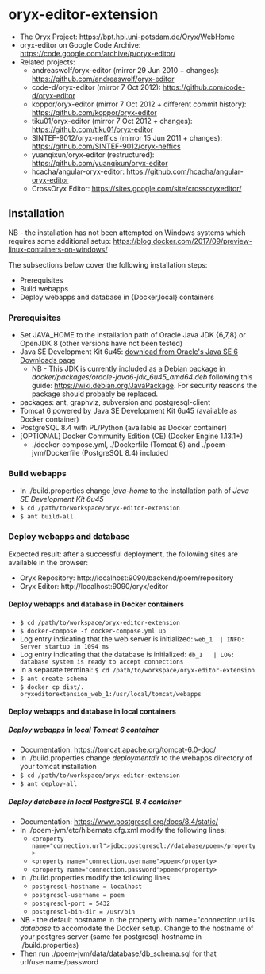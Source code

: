 # oryx-editor-extension
* The Oryx Project: https://bpt.hpi.uni-potsdam.de/Oryx/WebHome
* oryx-editor on Google Code Archive: https://code.google.com/archive/p/oryx-editor/
* Related projects:
    * andreaswolf/oryx-editor (mirror  29 Jun 2010 + changes): https://github.com/andreaswolf/oryx-editor
    * code-d/oryx-editor (mirror 7 Oct 2012): https://github.com/code-d/oryx-editor
    * koppor/oryx-editor (mirror 7 Oct 2012 + different commit history): https://github.com/koppor/oryx-editor
    * tiku01/oryx-editor (mirror 7 Oct 2012 + changes): https://github.com/tiku01/oryx-editor
    * SINTEF-9012/oryx-neffics (mirror 15 Jun 2011 + changes): https://github.com/SINTEF-9012/oryx-neffics
    * yuanqixun/oryx-editor (restructured): https://github.com/yuanqixun/oryx-editor
    * hcacha/angular-oryx-editor: https://github.com/hcacha/angular-oryx-editor
    * CrossOryx Editor: https://sites.google.com/site/crossoryxeditor/


## Installation
NB - the installation has not been attempted on Windows systems which requires some additional setup: https://blog.docker.com/2017/09/preview-linux-containers-on-windows/

The subsections below cover the following installation steps:
* Prerequisites
* Build webapps
* Deploy webapps and database in {Docker,local} containers

### Prerequisites
* Set JAVA_HOME to the installation path of Oracle Java JDK {6,7,8} or OpenJDK 8 (other versions have not been tested)
* Java SE Development Kit 6u45: [download from Oracle's Java SE 6 Downloads page](http://www.oracle.com/technetwork/java/javase/downloads/java-archive-downloads-javase6-419409.html)
    * NB - This JDK is currently included as a Debian package in *docker/packages/oracle-java6-jdk_6u45_amd64.deb* following this guide: https://wiki.debian.org/JavaPackage. For security reasons the package should probably be replaced.
* packages: ant, graphviz, subversion and postgresql-client
* Tomcat 6 powered by Java SE Development Kit 6u45 (available as Docker container)
* PostgreSQL 8.4 with PL/Python (available as Docker container)
* [OPTIONAL] Docker Community Edition (CE) (Docker Engine 1.13.1+)
    * ./docker-compose.yml, ./Dockerfile (Tomcat 6) and ./poem-jvm/Dockerfile (PostgreSQL 8.4) included

### Build webapps
* In ./build.properties change *java-home* to the installation path of *Java SE Development Kit 6u45*
* `$ cd /path/to/workspace/oryx-editor-extension`
* `$ ant build-all`

### Deploy webapps and database
Expected result: after a successful deployment, the following sites are available in the browser:
* Oryx Repository: http://localhost:9090/backend/poem/repository
* Oryx Editor: http://localhost:9090/oryx/editor

#### Deploy webapps and database in Docker containers
* `$ cd /path/to/workspace/oryx-editor-extension`
* `$ docker-compose -f docker-compose.yml up`
* Log entry indicating that the web server is initialized: `web_1  | INFO: Server startup in 1094 ms`
* Log entry indicating that the database is initialized: `db_1   | LOG:  database system is ready to accept connections`
* In a separate terminal: `$ cd /path/to/workspace/oryx-editor-extension`
* `$ ant create-schema`
* `$ docker cp dist/. oryxeditorextension_web_1:/usr/local/tomcat/webapps`

#### Deploy webapps and database in local containers
##### Deploy webapps in local Tomcat 6 container
* Documentation: https://tomcat.apache.org/tomcat-6.0-doc/
* In ./build.properties change *deploymentdir* to the webapps directory of your tomcat installation
* `$ cd /path/to/workspace/oryx-editor-extension`
* `$ ant deploy-all`

##### Deploy database in local PostgreSQL 8.4 container
* Documentation: https://www.postgresql.org/docs/8.4/static/
* In ./poem-jvm/etc/hibernate.cfg.xml modify the following lines:
    * `<property name="connection.url">jdbc:postgresql://database/poem</property>`
    * `<property name="connection.username">poem</property>`
    * `<property name="connection.password">poem</property>`
* In ./build.properties modify the following lines:
    * `postgresql-hostname = localhost`
    * `postgresql-username = poem`
    * `postgresql-port = 5432`
    * `postgresql-bin-dir = /usr/bin`
* NB - the default hostname in the property with name="connection.url is *database* to accomodate the Docker setup. Change to the hostname of your postgres server (same for postgresql-hostname in ./build.properties)
* Then run ./poem-jvm/data/database/db_schema.sql for that url/username/password

